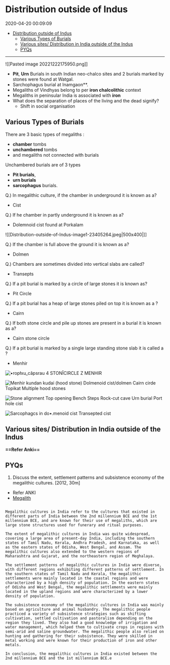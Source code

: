 # Distribution outside of Indus

2020-04-20 00:09:09

- [Distribution outside of Indus](#distribution-outside-of-indus)
	- [Various Types of Burials](#various-types-of-burials)
	- [Various sites/ Distribution in India outside of the Indus](#various-sites-distribution-in-india-outside-of-the-indus)
	- [PYQs](#pyqs)

---

![[Pasted image 20221222175950.png]]

- **Pit**, **Urn** Burials in south Indian neo-chalco sites and 2 burials marked by stones were found at Watgal.
- Sarchophagus burial at Inamgaon**.
- Megaliths of Vindhyas belong to per **iron chalcolithic** context
- Megaliths in peninsular India is associated with **iron**
- What does the separation of places of the living and the dead signify?
	- Shift in social organisation

## Various Types of Burials

There are 3 basic types of megaliths :

- **chamber** tombs
- **unchambered** tombs
- and megaliths not connected with burials

Unchambered burials are of 3 types

- **Pit burials**,
- **urn burials**
- **sarcophagus** burials.

Q.) In megalithic culture, if the chamber in underground it is known as a?

- Cist

Q.) If he chamber in partly underground it is known as a?

- Dolemnoid cist found at Porkalam

![[Distribution-outside-of-Indus-image1-23405264.jpeg|500x400|]]

Q.) If the chamber is full above the ground it is known as a?

- Dolmen

Q.) Chambers are sometimes divided into vertical slabs are called?

- Transepts

Q.) If a pit burial is marked by a circle of large stones it is known as?

- Pit Circle

Q.) If a pit burial has a heap of large stones piled on top it is known as a ?

- Cairn

Q.) If both stone circle and pile up stones are present in a burial it is known as a?

- Cairn stone circle

Q.) If a pit burial is marked by a single large standing stone slab it is called a ?

- Menhir

![•ropłxu_câpsrau 4 STONÎCIRCLE Z MENHIR ](Distribution-outside-of-Indus-image3-23405264.png)

![Menhir kundan kudai (hood stone) Dolmenoid cist/dolmen Cairn cirde Topikat Multiple hood stones ](Distribution-outside-of-Indus-image4-23405264.png)

![Stone alignment Top opening Bench Steps Rock-cut cave Urn burial Port hole cist ](Distribution-outside-of-Indus-image5-23405264.png)

![Sarcophagcs in do•.menoid cist Transepted cist ](Distribution-outside-of-Indus-image6-23405264.png)

## Various sites/ Distribution in India outside of the Indus

**==Refer Anki==**

## PYQs

1. Discuss the extent, settlement patterns and subsistence economy of the megalithic cultures. [2012, 30m]
- Refer ANKI
- [Megalith](onenote:....Things%20to%20Note.one#Megalith&section-id={DFAC8016-FF28-45C2-BD61-9F262527F659}&page-id={1DC85863-04B6-43AF-8D4E-EBB7C9599E7A}&end&base-path=https://d.docs.live.net/bbc8be5bd337910c/Documents/History%20Optional)

```ad-Answer

Megalithic cultures in India refer to the cultures that existed in different parts of India between the 2nd millennium BCE and the 1st millennium BCE, and are known for their use of megaliths, which are large stone structures used for funerary and ritual purposes.

The extent of megalithic cultures in India was quite widespread, covering a large area of present-day India, including the southern states of Tamil Nadu, Kerala, Andhra Pradesh, and Karnataka, as well as the eastern states of Odisha, West Bengal, and Assam. The megalithic cultures also extended to the western regions of Maharashtra and Gujarat, and the northeastern region of Meghalaya.

The settlement patterns of megalithic cultures in India were diverse, with different regions exhibiting different patterns of settlement. In the southern states of Tamil Nadu and Kerala, the megalithic settlements were mainly located in the coastal regions and were characterized by a high density of population. In the eastern states of Odisha and West Bengal, the megalithic settlements were mainly located in the upland regions and were characterized by a lower density of population.

The subsistence economy of the megalithic cultures in India was mainly based on agriculture and animal husbandry. The megalithic people practiced a variety of subsistence strategies such as shifting cultivation, settled cultivation and pastoralism depending on the region they lived. They also had a good knowledge of irrigation and water management, which helped them to cultivate crops in regions with semi-arid and saline groundwater. The megalithic people also relied on hunting and gathering for their subsistence. They were skilled in metal working and were known for their production of iron and other metals.

In conclusion, the megalithic cultures in India existed between the 2nd millennium BCE and the 1st millennium BCE.e

```
